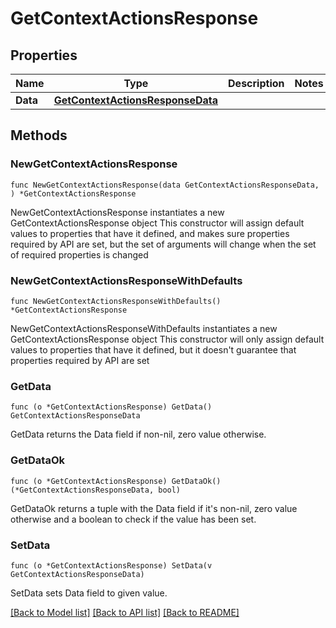 # GetContextActionsResponse

## Properties

Name | Type | Description | Notes
------------ | ------------- | ------------- | -------------
**Data** | [**GetContextActionsResponseData**](GetContextActionsResponseData.md) |  | 

## Methods

### NewGetContextActionsResponse

`func NewGetContextActionsResponse(data GetContextActionsResponseData, ) *GetContextActionsResponse`

NewGetContextActionsResponse instantiates a new GetContextActionsResponse object
This constructor will assign default values to properties that have it defined,
and makes sure properties required by API are set, but the set of arguments
will change when the set of required properties is changed

### NewGetContextActionsResponseWithDefaults

`func NewGetContextActionsResponseWithDefaults() *GetContextActionsResponse`

NewGetContextActionsResponseWithDefaults instantiates a new GetContextActionsResponse object
This constructor will only assign default values to properties that have it defined,
but it doesn't guarantee that properties required by API are set

### GetData

`func (o *GetContextActionsResponse) GetData() GetContextActionsResponseData`

GetData returns the Data field if non-nil, zero value otherwise.

### GetDataOk

`func (o *GetContextActionsResponse) GetDataOk() (*GetContextActionsResponseData, bool)`

GetDataOk returns a tuple with the Data field if it's non-nil, zero value otherwise
and a boolean to check if the value has been set.

### SetData

`func (o *GetContextActionsResponse) SetData(v GetContextActionsResponseData)`

SetData sets Data field to given value.



[[Back to Model list]](../README.md#documentation-for-models) [[Back to API list]](../README.md#documentation-for-api-endpoints) [[Back to README]](../README.md)


